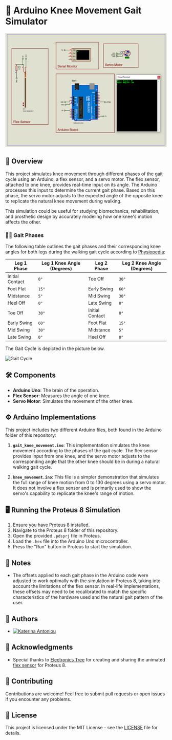 # 🦿 Arduino Knee Movement Gait Simulator


  ![ProjectImage](gait_knee_movement_proteus.gif)


## 📖 Overview
This project simulates knee movement through different phases of the gait cycle using an Arduino, a flex sensor, and a servo motor. The flex sensor, attached to one knee, provides real-time input on its angle. The Arduino processes this input to determine the current gait phase. Based on this phase, the servo motor adjusts to the expected angle of the opposite knee to replicate the natural knee movement during walking.

This simulation could be useful for studying biomechanics, rehabilitation, and prosthetic design by accurately modeling how one knee's motion affects the other.

### 🚶‍♂️ Gait Phases

The following table outlines the gait phases and their corresponding knee angles for both legs during the walking gait cycle according to [Physiopedia](https://www.physio-pedia.com/The_Gait_Cycle):

| Leg 1 Phase       | Leg 1 Knee Angle (Degrees) | Leg 2 Phase       | Leg 2 Knee Angle (Degrees) |
|-------------------|----------------------------|-------------------|----------------------------|
| Initial Contact   | `0°`                       | Toe Off           | `30°`                      |
| Foot Flat         | `15°`                      | Early Swing       | `60°`                      |
| Midstance         | `5°`                       | Mid Swing         | `30°`                      |
| Heel Off          | `0°`                       | Late Swing        | `0°`                       |
| Toe Off           | `30°`                      | Initial Contact   | `0°`                       |
| Early Swing       | `60°`                      | Foot Flat         | `15°`                      |
| Mid Swing         | `30°`                      | Midstance         | `5°`                       |
| Late Swing        | `0°`                       | Heel Off          | `0°`                       |

The Gait Cycle is depicted in the picture below. 

![Gait Cycle](https://www.physio-pedia.com/images/thumb/1/17/Gait_cycle.jpg/1599px-Gait_cycle.jpg?20220510232430)

## 🛠️ Components 

- **Arduino Uno**: The brain of the operation.
- **Flex Sensor**: Measures the angle of one knee.
- **Servo Motor**: Simulates the movement of the other knee.

## ⚙ Arduino Implementations

This project includes two different Arduino files, both found in the Arduino folder of this repository:

1. **`gait_knee_movement.ino`**: This implementation simulates the knee movement according to the phases of the gait cycle. The flex sensor provides input from one knee, and the servo motor adjusts to the corresponding angle that the other knee should be in during a natural walking gait cycle.

2. **`knee_movement.ino`**: This file is a simpler demonstration that simulates the full range of knee motion from 0 to 130 degrees using a servo motor. It does not involve a flex sensor and is primarily used to show the servo's capability to replicate the knee's range of motion.

## 🖥️ Running the Proteus 8 Simulation 
1. Ensure you have Proteus 8 installed.
2. Navigate to the Proteus 8 folder of this repository.
3. Open the provided `.pdsprj` file in Proteus.
4. Load the `.hex` file into the Arduino Uno microcontroller.
5. Press the "Run" button in Proteus to start the simulation.

## 📝 Notes

- The offsets applied to each gait phase in the Arduino code were adjusted to work optimally with the simulation in Proteus 8, taking into account the limitations of the flex sensor. In real-life implementations, these offsets may need to be recalibrated to match the specific characteristics of the hardware used and the natural gait pattern of the user.

## 👥 Authors

- [![Katerina Antoniou](https://img.shields.io/badge/GitHub-Katerina_Antoniou-purple?style=flat&logo=github)](https://github.com/k-antoniou)

## 🙏 Acknowledgments 
- Special thanks to [Electronics Tree](https://electronicstree.com/) for creating and sharing the animated [flex sensor](https://electronicstree.com/flex-sensor-proteus-8-library/) for Proteus 8.

## 🤝 Contributing

Contributions are welcome! Feel free to submit pull requests or open issues if you encounter any problems.

## 📜 License

This project is licensed under the MIT License - see the [LICENSE](LICENSE) file for details.
